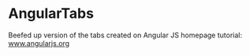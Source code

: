 AngularTabs
===========

Beefed up version of the tabs created on Angular JS homepage tutorial: www.angularjs.org